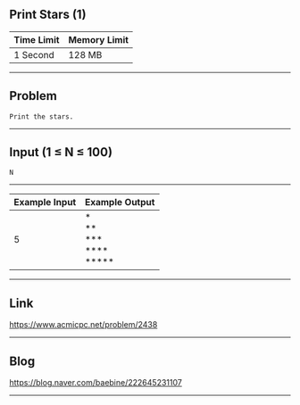 ## **Print Stars (1)**

| Time Limit | Memory Limit |
| --- | --- |
| 1 Second | 128 MB |

___

## Problem
```
Print the stars.
```

___

## Input (1 ≤ N ≤ 100)
```
N
```

___

| Example Input | Example Output |
| --- | --- |
| 5 | *</br>\*\*</br>\*\*\*</br>\*\*\*\*</br>\*\*\*\*\* |
___

## Link
https://www.acmicpc.net/problem/2438

___

## Blog
https://blog.naver.com/baebine/222645231107

___
